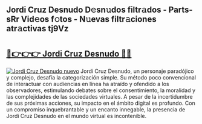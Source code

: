 ## Jordi Cruz Desnudo D𝚎sn𝚞dos filtr𝚊dos - Parts-sRr Vid𝚎os f𝚘tos - N𝚞evas filtr𝚊ciones atr𝚊ctivas tj9Vz

# <h2><a href="http://mb2udh.tromn.icu/?c=Jordi+Cruz+Desnudo">🔗👉👉👉 Jordi Cruz Desnudo 🔗🔗</a></h2>

[![Jordi Cruz Desnudo nuevo](https://i.imgur.com/pEAQMta.gif)](http://mb2udh.tromn.icu/?c=Jordi+Cruz+Desnudo)
Jordi Cruz Desnudo, un personaje paradójico y complejo, desafía la categorización simple. Su método poco convencional de interactuar con audiencias en línea ha atraído y ofendido a los observadores, estimulando debates sobre el consentimiento, la moralidad y las complejidades de las sociedades virtuales. A pesar de la incertidumbre de sus próximas acciones, su impacto en el ámbito digital es profundo. Con un compromiso inquebrantable y un encanto innegable, la presencia de Jordi Cruz Desnudo en el mundo virtual es incontenible.

